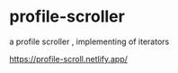 # profile-scroller
 a profile scroller , implementing of iterators 

 https://profile-scroll.netlify.app/
